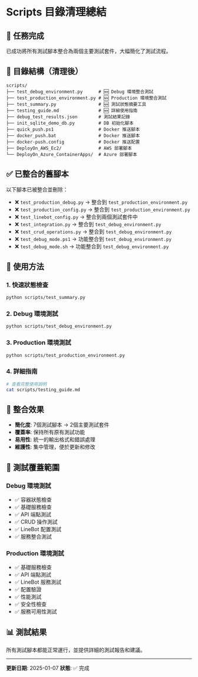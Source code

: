 # Scripts 目錄清理總結

## 🎯 任務完成

已成功將所有測試腳本整合為兩個主要測試套件，大幅簡化了測試流程。

## 📁 目錄結構（清理後）

```
scripts/
├── test_debug_environment.py      # 🆕 Debug 環境整合測試
├── test_production_environment.py # 🆕 Production 環境整合測試  
├── test_summary.py                # 🆕 測試狀態摘要工具
├── testing_guide.md               # 🆕 詳細使用指南
├── debug_test_results.json        # 測試結果記錄
├── init_sqlite_demo_db.py         # DB 初始化腳本
├── quick_push.ps1                 # Docker 推送腳本
├── docker_push.bat                # Docker 推送腳本
├── docker-push.config             # Docker 推送配置
├── DeployOn_AWS_Ec2/              # AWS 部署腳本
└── DeployOn_Azure_ContainerApps/  # Azure 部署腳本
```

## ✅ 已整合的舊腳本

以下腳本已被整合並刪除：
- ❌ `test_production_debug.py` → 整合到 `test_production_environment.py`
- ❌ `test_production_config.py` → 整合到 `test_production_environment.py`
- ❌ `test_linebot_config.py` → 整合到兩個測試套件中
- ❌ `test_integration.py` → 整合到 `test_debug_environment.py`
- ❌ `test_crud_operations.py` → 整合到 `test_debug_environment.py`
- ❌ `test_debug_mode.ps1` → 功能整合到 `test_debug_environment.py`
- ❌ `test_debug_mode.sh` → 功能整合到 `test_debug_environment.py`

## 🚀 使用方法

### 1. 快速狀態檢查
```bash
python scripts/test_summary.py
```

### 2. Debug 環境測試
```bash
python scripts/test_debug_environment.py
```

### 3. Production 環境測試
```bash
python scripts/test_production_environment.py
```

### 4. 詳細指南
```bash
# 查看完整使用說明
cat scripts/testing_guide.md
```

## 🎉 整合效果

- **簡化度**: 7個測試腳本 → 2個主要測試套件
- **覆蓋率**: 保持所有原有測試功能
- **易用性**: 統一的輸出格式和錯誤處理
- **維護性**: 集中管理，便於更新和修改

## 🔧 測試覆蓋範圍

### Debug 環境測試
- ✅ 容器狀態檢查
- ✅ 基礎服務檢查
- ✅ API 端點測試
- ✅ CRUD 操作測試
- ✅ LineBot 配置測試
- ✅ 服務整合測試

### Production 環境測試
- ✅ 基礎服務檢查
- ✅ API 端點測試
- ✅ LineBot 服務測試
- ✅ 配置驗證
- ✅ 性能測試
- ✅ 安全性檢查
- ✅ 服務可用性測試

## 📊 測試結果

所有測試腳本都能正常運行，並提供詳細的測試報告和建議。

---
**更新日期**: 2025-01-07
**狀態**: ✅ 完成
